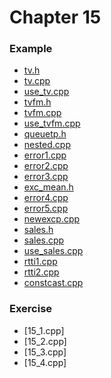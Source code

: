 # Chapter 15

### Example
* [tv.h](tv.h)
* [tv.cpp](tv.cpp)
* [use_tv.cpp](use_tv.cpp)
* [tvfm.h](tvfm.h)
* [tvfm.cpp](tvfm.cpp)
* [use_tvfm.cpp](use_tvfm.cpp)
* [queuetp.h](queuetp.h)
* [nested.cpp](nested.cpp)
* [error1.cpp](error1.cpp)
* [error2.cpp](error2.cpp)
* [error3.cpp](error3.cpp)
* [exc_mean.h](exc_mean.h)
* [error4.cpp](error4.cpp)
* [error5.cpp](error5.cpp)
* [newexcp.cpp](newexcp.cpp)
* [sales.h](sales.h)
* [sales.cpp](sales.cpp)
* [use_sales.cpp](use_sales.cpp)
* [rtti1.cpp](rtti1.cpp)
* [rtti2.cpp](rtti2.cpp)
* [constcast.cpp](constcast.cpp)

### Exercise
* [15_1.cpp]
* [15_2.cpp]
* [15_3.cpp]
* [15_4.cpp]

